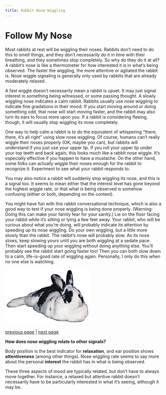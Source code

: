 ```yaml
---
title: Rabbit Nose Wiggling
---
```


# Follow My Nose

Most rabbits at rest will be wiggling their noses. Rabbits don’t need to do this to smell things, and they don’t necessarily do it in time with their breathing, and they sometimes stop completely. So why do they do it at all? A rabbit’s nose is like a thermometer for how interested it is in what’s being observed. The faster the wiggling, the more attentive or agitated the rabbit is. Nose wiggle signaling is generally only used by rabbits that are already moderately relaxed.

A fast wiggle doesn’t necessarily mean a rabbit is upset. It may just signal interest in something being witnessed, or some passing thought. A slowly wiggling nose indicates a calm rabbit. Rabbits usually use nose wiggling to indicate fine gradations in their mood. If you start moving around or doing something odd, that nose will start moving faster, and the rabbit may also turn its ears to focus more upon you. If a rabbit is considering fleeing, though, it will usually stop wiggling its nose completely.

One way to help calm a rabbit is to do the equivalent of whispering “there, there, it’s all right” using slow nose wiggling. Of course, humans can’t really wiggle their noses properly (OK, maybe you can), but rabbits will understand if you just use your upper lip. If you roll your upper lip under your top teeth and back again, this looks much like a rabbit nose wiggle. It’s especially effective if you happen to have a mustache. On the other hand, some folks can actually wiggle their noses enough for the rabbit to recognize it. Experiment to see what your rabbit responds to.

You may also notice a rabbit will suddenly stop wiggling its nose, and this is a signal too. It seems to mean either that the interest level has gone beyond the highest wiggle rate, or that what is being observed is somehow confusing (either or both, depending on the context).

You might have fun with this rabbit conversational technique, which is also a good way to test if your nose wiggling is being done properly. (Warning: Doing this can make your family fear for your sanity.) Lie on the floor facing your rabbit while it’s sitting or lying a few feet away. Your rabbit, who will be curious about what you’re doing, will probably indicate its attention by speeding up its nose wiggling. Do your own wiggling, but a little more slowly than the rabbit. The rabbit’s nose will probably slow. As its nose slows, keep slowing yours until you are both wiggling at a sedate pace. Then start speeding up your wiggling without doing anything else. You’ll probably see the rabbit start going faster too! Then you can both slow down to a calm, life-is-good rate of wiggling again. Personally, I only do this when no one else is watching.

![nose wiggling](./images/nosewiggle.gif)

[previous page](./ah-this-is-the-life.md "Ah, This is the Life") | [next page](./r-e-s-p-e-c-t-is-what-my-bun-demands-of-me.md "R-E-S-P-E-C-T is What My Bun Demands of Me")

**How does nose wiggling relate to other signals?**

Body position is the best indicator for **relaxation**, and ear position shows **attentiveness** (among other things). Nose wiggling rate seems to say more about the personal **interest** the rabbit has in what is being observed.

These three aspects of mood are typically related, but don’t have to always move together. For instance, a relaxed but attentive rabbit doesn’t necessarily have to be particularly interested in what it’s seeing, although it may be.
